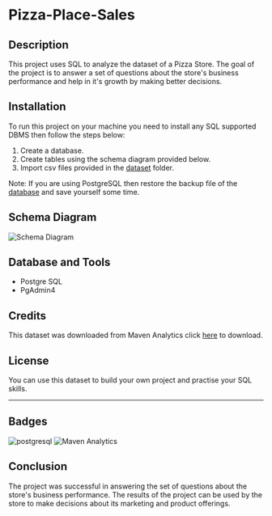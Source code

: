 # Pizza-Place-Sales

## Description

This project uses SQL to analyze the dataset of a Pizza Store. The goal of the project is to answer a set of questions about the store's business performance and help in it's growth by making better decisions.

## Installation

To run this project on your machine you need to install any SQL supported DBMS then follow the steps below:
1. Create a database.
2. Create tables using the schema diagram provided below.
3. Import csv files provided in the <a href="https://github.com/avishek09/Pizza-Place-Sales/tree/main/dataset">dataset</a> folder.

Note: If you are using PostgreSQL then restore the backup file of the <a href="https://github.com/avishek09/Pizza-Place-Sales/blob/main/pizza_place_db_backup">database</a> and save yourself some time.

## Schema Diagram

![Schema Diagram](https://github.com/avishek09/Pizza-Place-Sales/assets/75924699/08a724e2-490b-4e48-bc85-d9aeffea5d85)

<!-- ## Usage

Provide instructions and examples for use. Include screenshots as needed.

To add a screenshot, create an `assets/images` folder in your repository and upload your screenshot to it. Then, using the relative filepath, add it to your README using the following syntax:

    ```md
    ![schema](MusicDatabaseSchema.png)
    ``` -->

## Database and Tools

* Postgre SQL
* PgAdmin4

## Credits

This dataset was downloaded from Maven Analytics click <a href="https://maven-datasets.s3.amazonaws.com/Pizza+Place+Sales/Pizza+Place+Sales.zip">here</a> to download.

## License

You can use this dataset to build your own project and practise your SQL skills.

---

## Badges

![postgresql](https://img.shields.io/badge/PostgreSQL-316192?style=for-the-badge&logo=postgresql&logoColor=white)
![Maven Analytics](https://custom-icon-badges.demolab.com/badge/Maven_Analytics-black?style=for-the-badge&logo=MavenAnalytics)

<!--## Questions Answered

The following are few of the questions that are answered in the project (check out <a href="https://github.com/avishek09/Music-Store-Analysis/blob/main/QnA.txt">QnA.txt</a> file for the rest):

* What are the most popular genres of music?
* What are the most popular artists?
* What are the most popular songs?
* What are the average prices of different types of music?
* What are the most popular countries for music purchases?

## Results

The results of the project are as follows:

* The most popular genre of music is "Rock".
* The most popular artist is "Queens".
* The most popular song is "War Pigs".
* The average price of an album is $1.
* The most popular country for music purchases is the United States.-->

## Conclusion

The project was successful in answering the set of questions about the store's business performance. The results of the project can be used by the store to make decisions about its marketing and product offerings.


<!--## How to Contribute

If you created an application or package and would like other developers to contribute it, you can include guidelines for how to do so. The [Contributor Covenant](https://www.contributor-covenant.org/) is an industry standard, but you can always write your own if you'd prefer.-->



<!-- ## Conclusion

The project was successful in answering the set of questions about the store's business performance. The results of the project can be used by the store to make decisions about its marketing and product offerings.


I hope this is helpful! -->

